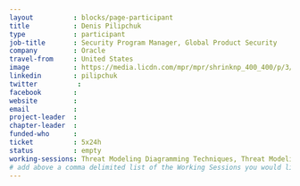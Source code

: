 ```yaml
---
layout          : blocks/page-participant
title           : Denis Pilipchuk
type            : participant
job-title       : Security Program Manager, Global Product Security
company         : Oracle
travel-from     : United States
image           : https://media.licdn.com/mpr/mpr/shrinknp_400_400/p/3/005/099/07d/3f2f46f.jpg
linkedin        : pilipchuk
twitter          :
facebook        :
website         :
email           :
project-leader  :
chapter-leader  :
funded-who      :
ticket          : 5x24h
status          : empty
working-sessions: Threat Modeling Diagramming Techniques, Threat Modeling Tools, Threat Modeling Where do I Start?, MSTG Book Sprint - Mobile App Security Testing, O-Saft, Threat Modeling Cheat Sheet & Lightweight Threat Modeling, TM - What can go wrong with Juice Shop?, TM - What is Juice Shop, Threat Modeling Templates, Lightweight Threat Modeling Process, MSTG Book Sprint - Android Testing Guide, MSTG Book Sprint - iOS Testing Guide, Visit Bletchley Park, Threat Modeling Cloud Migrations, Threat Modeling IoT Devices, TM - What to do about Juice Shop?, MSTG Book Sprint - Reverse Engineering and Cracking, OWASP Internet of Things Project
# add above a comma delimited list of the Working Sessions you would like to attend (use the session's title)
---
```


<!-- put more details about participant here -->

